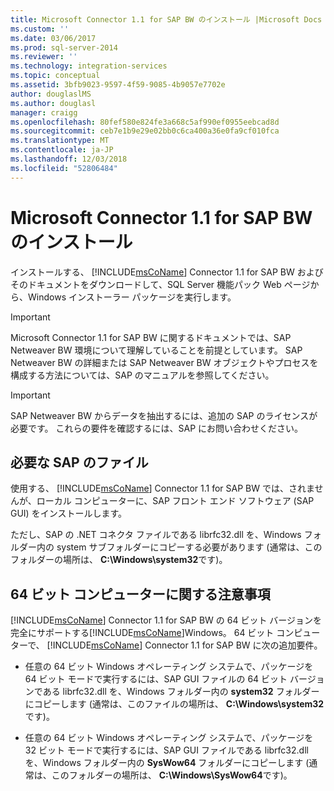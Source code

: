 ```yaml
---
title: Microsoft Connector 1.1 for SAP BW のインストール |Microsoft Docs
ms.custom: ''
ms.date: 03/06/2017
ms.prod: sql-server-2014
ms.reviewer: ''
ms.technology: integration-services
ms.topic: conceptual
ms.assetid: 3bfb9023-9597-4f59-9085-4b9057e7702e
author: douglaslMS
ms.author: douglasl
manager: craigg
ms.openlocfilehash: 80fef580e824fe3a668c5af990ef0955eebcad8d
ms.sourcegitcommit: ceb7e1b9e29e02bb0c6ca400a36e0fa9cf010fca
ms.translationtype: MT
ms.contentlocale: ja-JP
ms.lasthandoff: 12/03/2018
ms.locfileid: "52806484"
---
```

# <a name="installing-the-microsoft-connector-for-11-sap-bw"></a>Microsoft Connector 1.1 for SAP BW のインストール
  インストールする、 [!INCLUDE[msCoName](../includes/msconame-md.md)] Connector 1.1 for SAP BW およびそのドキュメントをダウンロードして、SQL Server 機能パック Web ページから、Windows インストーラー パッケージを実行します。  
  
> [!IMPORTANT]  
>  Microsoft Connector 1.1 for SAP BW に関するドキュメントでは、SAP Netweaver BW 環境について理解していることを前提としています。 SAP Netweaver BW の詳細または SAP Netweaver BW オブジェクトやプロセスを構成する方法については、SAP のマニュアルを参照してください。  
  
> [!IMPORTANT]  
>  SAP Netweaver BW からデータを抽出するには、追加の SAP のライセンスが必要です。 これらの要件を確認するには、SAP にお問い合わせください。  
  
## <a name="required-sap-files"></a>必要な SAP のファイル  
 使用する、 [!INCLUDE[msCoName](../includes/msconame-md.md)] Connector 1.1 for SAP BW では、されませんが、ローカル コンピューターに、SAP フロント エンド ソフトウェア (SAP GUI) をインストールします。  
  
 ただし、SAP の .NET コネクタ ファイルである librfc32.dll を、Windows フォルダー内の system サブフォルダーにコピーする必要があります (通常は、このフォルダーの場所は、 **C:\Windows\system32**です)。  
  
## <a name="considerations-for-64-bit-computers"></a>64 ビット コンピューターに関する注意事項  
 [!INCLUDE[msCoName](../includes/msconame-md.md)] Connector 1.1 for SAP BW の 64 ビット バージョンを完全にサポートする[!INCLUDE[msCoName](../includes/msconame-md.md)]Windows。 64 ビット コンピューターで、 [!INCLUDE[msCoName](../includes/msconame-md.md)] Connector 1.1 for SAP BW に次の追加要件。  
  
-   任意の 64 ビット Windows オペレーティング システムで、パッケージを 64 ビット モードで実行するには、SAP GUI ファイルの 64 ビット バージョンである librfc32.dll を、Windows フォルダー内の **system32** フォルダーにコピーします (通常は、このファイルの場所は、 **C:\Windows\system32**です)。  
  
-   任意の 64 ビット Windows オペレーティング システムで、パッケージを 32 ビット モードで実行するには、SAP GUI ファイルである librfc32.dll を、Windows フォルダー内の **SysWow64** フォルダーにコピーします (通常は、このフォルダーの場所は、 **C:\Windows\SysWow64**です)。  
  
  
